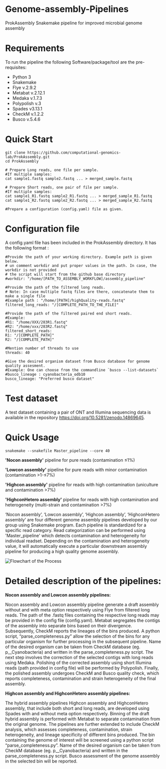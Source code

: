 # Genome-assembly-Pipelines
ProkAssembly
Snakemake pipeline for improved microbial genome assembly

# Requirements
To run the pipeline the following Software/package/tool are the pre-requisites:

- Python 3
- Snakemake
- Flye v.2.9.2
- Metabat v.2.12.1
- Medaka v.1.7.3
- Polypolish v.3
- Spades v3.13.1
- CheckM v.1.2.2
- Busco v.5.4.6
  
# Quick Start

```batch
git clone https://github.com/computational-genomics-lab/ProkAssembly.git
cd ProkAssembly

# Prepare Long reads, one file per sample. 
#If multiple samples:
cat sample1.fastq sample2.fastq ... > merged_sample.fastq

# Prepare Short reads, one pair of file per sample. 
#If multiple samples:
cat sample1_R1.fastq sample2_R1.fastq ... > merged_sample_R1.fastq
cat sample1_R2.fastq sample2_R2.fastq ... > merged_sample_R2.fastq

#Prepare a configuration (config.yaml) file as given.
``` 

  
  # Configuration file
A config.yaml file has been included in the ProkAssembly directory. It has the following format :
```batch
#Provide the path of your working directory. Example path is given below.
# un comment workdir and put proper values in the path. In case, the workdir is not provided
# the script will start from the github base directory
#workdir: "/home/[PATH_TO_ASSEMBLY_WORKFLOW]/assembly_pipeline"

#Provide the path of the filtered long reads.
# Note: In case multiple fastq files are there, concatenate them to make a single file
#Example path : "/home/[PATH]/highQuality-reads.fastq"
filtered_long_reads: "/[COMPLETE_PATH_TO_THE_FILE]"

#Provide the path of the filtered paired end short reads.
#Example:
#R1: "/home/XXX/283R1.fastq"
#R2: "/home/xxx/283R2.fastq"
filtered_short_reads:
R1: "/[COMPLETE_PATH]"
R2: "/[COMPLETE_PATH]"

#Mention number of threads to use
threads: 40

#Give the desired organism dataset from Busco database for genome quality assesment.
#Example: One can choose from the commandline `busco --list-datasets`
#busco_lineage : cyanobacteria_odb10    
busco_lineage: "Preferred busco dataset"

```
# Test dataset
A test dataset containing a pair of ONT and Illumina sequencing data  is available in the repository https://doi.org/10.5281/zenodo.14869645. 

# Quick Usage
```batch
snakemake --snakefile Master_pipeline --core 40
```
**'Nocon assembly'** pipeline for pure reads (contamination ≤1%)

**'Lowcon assembly'** pipeline for pure reads with minor contamination (contamination >1-≤7%)

**'Highcon assembly'** pipeline for reads with high contamination (uniculture and contamination >7%)

**'HighconHetero assembly'** pipeline for reads with high contamination and heterogeneity (multi-strain and contamination >7%)

‘Nocon assembly’, ‘Lowcon assembly’, ‘Highcon assembly’, ‘HighconHetero assembly’ are four different genome assembly pipelines developed by our group using Snakemake program. Each pipeline is standardized for a specific read category. Read categorization can be performed using 'Master_pipeline' which detects contamination and heterogeneity for individual readset. Depending on the contamination and heterogeneity value, it will automatically execute a particular downstream assembly pipeline for producing a high quality genome assembly.

![Flowchart of the Process](https://github.com/computational-genomics-lab/ProkAssembly/blob/main/fig1a.jpg?raw=true)


# Detailed description of the pipelines:

**Nocon assembly and Lowcon assembly pipelines:**

Nocon assembly and Lowcon assembly pipeline generate a draft assembly without and with meta option respectively using Flye from filtered long reads. The path of the .fastq files containing the respective long reads may be provided in the config file (config.yaml).
Metabat segregates the contigs of the assembly into separate bins based on their divergence.
Subsequently, CheckM reports the lineages of the bins produced.
A python script, “parse_completeness.py” allow the selection of the bins for any particular organism for further processing in the subsequent pipeline. Name of the desired organism can be taken from CheckM database (eg. p__Cyanobacteria) and written in the parse_completeness.py script.
The next step involves the correction of the selected contigs with long reads using Medaka.
Polishing of the corrected assembly using short Illumina reads (path provided in config file) will be performed by Polypolish.
Finally, the polished assembly undergoes CheckM and Busco quality check, which reports completeness, contamination and strain heterogeneity of the final assembly.

**Highcon assembly and HighconHetero assembly pipelines:**

The hybrid assembly pipelines Highcon assembly and HighconHetero assembly, that include both short and long reads, are developed using Spades with and without meta option respectively. 
Binning of the draft hybrid assembly is performed with Metabat to separate contamination from the original genome.
The pipelines are further extended to include CheckM analysis, which assesses completeness, contamination, strain heterogeneity, and lineage specificity of different bins produced.
The bin containing the genome of interest will be screened using a python script “parse_completeness.py”. Name of the desired organism can be taken from CheckM database (eg. p__Cyanobacteria) and written in the parse_completeness.py script.
Busco assessment of the genome assembly in the selected bin will be reported.



